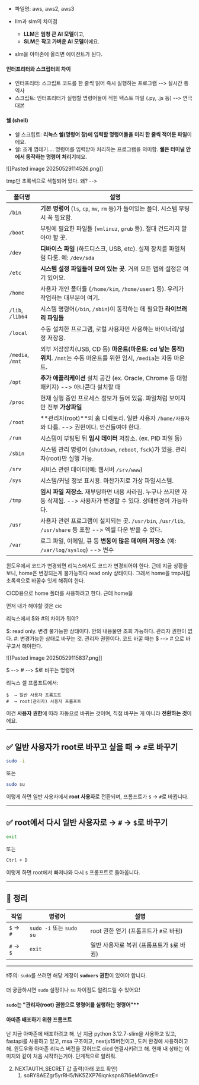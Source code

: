 
- 파일명: aws, aws2, aws3




- llm과 slm의 차이점
	-  **LLM**은 **엄청 큰 AI 모델**이고,
    - **SLM**은 **작고 가벼운 AI 모델**이에요.

- slm을 아마존에 올리면 에이전트가 된다. 


#### 인터프리터와 스크립터의 차이
- 인터프리터: 스크립트 코드를 한 줄씩 읽어 즉시 실행하는 프로그램 --> 실시간 통역사
- 스크립트: 인터프리터가 실행할 명령어들이 적힌 텍스트 파일 (.py, .js 등) --> 연극대본
#### 쉘 (shell)
- 쉘 스크립트: **리눅스 쉘(명령어 창)에 입력할 명령어들을 미리 한 줄씩 적어둔 파일**이에요.
- 쉘: 조개 껍데기.... 명령어를 입력받아 처리하는 프로그램을 의미함. **쉘은 터미널 안에서 동작하는 명령어 처리기**예요.




![[Pasted image 20250529114526.png]]



tmp만 초록색으로 색칠되어 있다. 왜? --> 




| 폴더명              | 설명                                                                                     |
| ---------------- | -------------------------------------------------------------------------------------- |
| `/bin`           | **기본 명령어** (`ls`, `cp`, `mv`, `rm` 등)가 들어있는 폴더. 시스템 부팅 시 꼭 필요함.                        |
| `/boot`          | 부팅에 필요한 파일들 (`vmlinuz`, `grub` 등). 절대 건드리지 말아야 할 곳.                                    |
| `/dev`           | **디바이스 파일** (하드디스크, USB, etc). 실제 장치를 파일처럼 다룸. 예: `/dev/sda`                           |
| `/etc`           | **시스템 설정 파일들이 모여 있는 곳**. 거의 모든 앱의 설정은 여기 있어요.                                          |
| `/home`          | 사용자 개인 폴더들 (`/home/kim`, `/home/user1` 등). 우리가 작업하는 대부분이 여기.                           |
| `/lib`, `/lib64` | 시스템 명령어(`/bin`, `/sbin`)이 동작하는 데 필요한 **라이브러리 파일들**                                     |
| `/local`         | 수동 설치한 프로그램, 로컬 사용자만 사용하는 바이너리/설정 저장용.                                                 |
| `/media`, `/mnt` | 외부 저장장치(USB, CD 등) **마운트(마운트: cd 넣는 동작) 위치**. `/mnt`는 수동 마운트를 위한 임시, `/media`는 자동 마운트. |
| `/opt`           | **추가 애플리케이션** 설치 공간 (ex. Oracle, Chrome 등 대형 패키지) --> 아나콘다 설치할 때                       |
| `/proc`          | 현재 실행 중인 프로세스 정보가 들어 있음. 파일처럼 보이지만 전부 **가상파일**                                         |
| `/root`          | **관리자(root)**의 홈 디렉토리. 일반 사용자 `/home/사용자`와 다름. --> 권한이다. 안건들여야 한다.                     |
| `/run`           | 시스템이 부팅된 뒤 **임시 데이터** 저장소. (ex. PID 파일 등)                                              |
| `/sbin`          | 시스템 관리 명령어 (`shutdown`, `reboot`, `fsck`)가 있음. 관리자(root)만 실행 가능.                       |
| `/srv`           | 서비스 관련 데이터(예: 웹서버 `/srv/www`)                                                          |
| `/sys`           | 시스템/커널 정보 표시용. 마찬가지로 가상 파일시스템.                                                         |
| `/tmp`           | **임시 파일 저장소**. 재부팅하면 내용 사라짐. 누구나 쓰지만 자동 삭제됨. --> 사용자가 변경할 수 있다. 상태변경이 가능하다.            |
| `/usr`           | 사용자 관련 프로그램이 설치되는 곳. `/usr/bin`, `/usr/lib`, `/usr/share` 등 포함 --> 엑셀 다운 받을 수 있다.      |
| `/var`           | 로그 파일, 이메일, 큐 등 **변동이 많은 데이터 저장소** (예: `/var/log/syslog`) --> 변수                       |

윈도우에서 코드가 변경되면 리눅스에서도 코드가 변경되어야 한다. 근데 지금 상황을 보니, home은 변경되는게 불가능하다 read only 상태이다. 그래서 home을 tmp처럼 초록색으로 바꿀수 잇게 해줘야 한다. 



CICD용으로 home 폴더를 사용하려고 한다. 근데 home을 

먼저 내가 해야할 것은 cic


리눅스에서 $와 #의 차이가 뭐야?

$: read only. 변경 불가능한 상태이다. 안의 내용물만 조회 가능하다. 관리자 권한이 없다. 
#: 변경가능한 상태로 바꾸는 것. 관리자 권한이다. 코드 바꿀 때는 $ --> # 으로 바꾸고서 해야한다. 


![[Pasted image 20250529115837.png]]


$ --> #  --> $로 바꾸는 명령어


리눅스 셸 프롬프트에서:

```
$  → 일반 사용자 프롬프트  
#  → root(관리자) 사용자 프롬프트
```

이건 **사용자 권한**에 따라 자동으로 바뀌는 것이며, 직접 바꾸는 게 아니라 **전환하는 것**이에요.

---

## ✅ 일반 사용자가 root로 바꾸고 싶을 때 → `#`로 바꾸기

```bash
sudo -i
```

또는

```bash
sudo su
```

이렇게 하면 일반 사용자에서 **root 사용자**로 전환되며, 프롬프트가 `$` → `#`로 바뀝니다.

---

## ✅ root에서 다시 일반 사용자로 → `#` → `$`로 바꾸기

```bash
exit
```

또는

```bash
Ctrl + D
```

이렇게 하면 root에서 빠져나와 다시 `$` 프롬프트로 돌아옵니다.

---

## 🔐 정리

|작업|명령어|설명|
|---|---|---|
|`$` → `#`|`sudo -i` 또는 `sudo su`|root 권한 얻기 (프롬프트가 `#`로 바뀜)|
|`#` → `$`|`exit`|일반 사용자로 복귀 (프롬프트가 `$`로 바뀜)|

---

❗주의: `sudo`를 쓰려면 해당 계정이 **`sudoers` 권한**이 있어야 합니다.

더 궁금하시면 `sudo` 설정이나 `su` 차이점도 알려드릴 수 있어요!



#### `sudo`는 "관리자(root) 권한으로 명령어를 실행하는 명령어"**




#### 아마존 배포하기 위한 프롬프트

난 지금 아마존에 배포하려고 해. 난 지금 python 3.12.7-slim을 사용하고 있고, fastapi를 사용하고 있고, msa 구조이고, nextjs15버전이고, 도커 환경에 사용하려고 해. 윈도우와 아마존 리눅스 버전을 깃허브로 cicd 연결시키려고 해. 현재 내 상태는 이미지와 같이 처음 시작하는거야. 단계적으로 알려줘.









2. NEXTAUTH_SECRET 값 출력(아래 코드 확인)
	1. soRY8AEZgr5yrRH5/NK5ZXP76iqnkspn87I6eMGnvzE=



